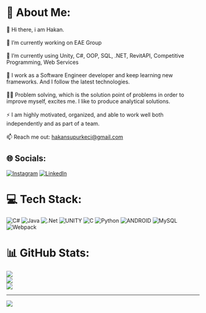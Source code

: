 # 💫 About Me:
💫 Hi there, i am Hakan.<br><br>🔭 I’m currently working on EAE Group<br><br>🌱 I’m currently using Unity, C#, OOP, SQL, .NET, RevitAPI, Competitive Programming, Web Services<br><br>🧳 I work as a Software Engineer developer and keep learning new frameworks. And I follow the latest technologies.<br><br>👨‍💻 Problem solving, which is the solution point of problems in order to improve myself, excites me. I like to produce analytical solutions.<br><br>⚡ I am highly motivated, organized, and able to work well both independently and as part of a team.<br><br>📫 Reach me out: hakansupurkeci@gmail.com


## 🌐 Socials:
[![Instagram](https://img.shields.io/badge/Instagram-%23E4405F.svg?logo=Instagram&logoColor=white)](https://instagram.com/hknsupurkeci) [![LinkedIn](https://img.shields.io/badge/LinkedIn-%230077B5.svg?logo=linkedin&logoColor=white)](https://linkedin.com/in/hakansupurkeci) 

# 💻 Tech Stack:
![C#](https://img.shields.io/badge/c%23-%23239120.svg?style=for-the-badge&logo=c-sharp&logoColor=white) ![Java](https://img.shields.io/badge/java-%23ED8B00.svg?style=for-the-badge&logo=java&logoColor=white) ![.Net](https://img.shields.io/badge/.NET-5C2D91?style=for-the-badge&logo=.net&logoColor=white) ![UNITY](https://img.shields.io/badge/Unity-%2320232a.svg?style=for-the-badge&logo=unity&logoColor=white) ![C](https://img.shields.io/badge/c-%2300599C.svg?style=for-the-badge&logo=c&logoColor=white) ![Python](https://img.shields.io/badge/python-3670A0?style=for-the-badge&logo=python&logoColor=ffdd54) ![ANDROID](https://img.shields.io/badge/android-%2320232a.svg?style=for-the-badge&logo=android&logoColor=%a4c639) ![MySQL](https://img.shields.io/badge/mysql-%2300f.svg?style=for-the-badge&logo=mysql&logoColor=white) ![Webpack](https://img.shields.io/badge/webpack-%238DD6F9.svg?style=for-the-badge&logo=webpack&logoColor=black)
# 📊 GitHub Stats:
![](https://github-readme-stats.vercel.app/api?username=hknsupurkeci&theme=radical&hide_border=false&include_all_commits=false&count_private=false)<br/>
![](https://github-readme-streak-stats.herokuapp.com/?user=hknsupurkeci&theme=radical&hide_border=false)<br/>
![](https://github-readme-stats.vercel.app/api/top-langs/?username=hknsupurkeci&theme=radical&hide_border=false&include_all_commits=false&count_private=false&layout=compact)

---
[![](https://visitcount.itsvg.in/api?id=hknsupurkeci&icon=0&color=0)](https://visitcount.itsvg.in)

<!-- Proudly created with GPRM ( https://gprm.itsvg.in ) -->
